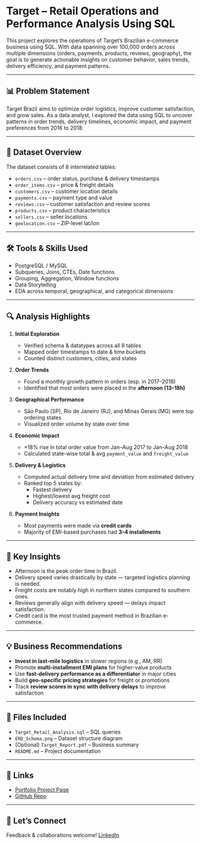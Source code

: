 # Target – Retail Operations and Performance Analysis Using SQL

This project explores the operations of Target’s Brazilian e-commerce business using SQL. With data spanning over 100,000 orders across multiple dimensions (orders, payments, products, reviews, geography), the goal is to generate actionable insights on customer behavior, sales trends, delivery efficiency, and payment patterns.

---

## 📊 Problem Statement

Target Brazil aims to optimize order logistics, improve customer satisfaction, and grow sales. As a data analyst, I explored the data using SQL to uncover patterns in order trends, delivery timelines, economic impact, and payment preferences from 2016 to 2018.

---

## 📁 Dataset Overview

The dataset consists of 8 interrelated tables:

- `orders.csv` – order status, purchase & delivery timestamps
- `order_items.csv` – price & freight details
- `customers.csv` – customer location details
- `payments.csv` – payment type and value
- `reviews.csv` – customer satisfaction and review scores
- `products.csv` – product characteristics
- `sellers.csv` – seller locations
- `geolocation.csv` – ZIP-level lat/lon

---

## 🛠️ Tools & Skills Used

- PostgreSQL / MySQL
- Subqueries, Joins, CTEs, Date functions
- Grouping, Aggregation, Window functions
- Data Storytelling
- EDA across temporal, geographical, and categorical dimensions

---

## 🔍 Analysis Highlights

1. **Initial Exploration**
   - Verified schema & datatypes across all 8 tables
   - Mapped order timestamps to date & time buckets
   - Counted distinct customers, cities, and states

2. **Order Trends**
   - Found a monthly growth pattern in orders (esp. in 2017–2018)
   - Identified that most orders were placed in the **afternoon (13–18h)**

3. **Geographical Performance**
   - São Paulo (SP), Rio de Janeiro (RJ), and Minas Gerais (MG) were top ordering states
   - Visualized order volume by state over time

4. **Economic Impact**
   - +18% rise in total order value from Jan–Aug 2017 to Jan–Aug 2018
   - Calculated state-wise total & avg `payment_value` and `freight_value`

5. **Delivery & Logistics**
   - Computed actual delivery time and deviation from estimated delivery
   - Ranked top 5 states by:
     - Fastest delivery
     - Highest/lowest avg freight cost
     - Delivery accuracy vs estimated date

6. **Payment Insights**
   - Most payments were made via **credit cards**
   - Majority of EMI-based purchases had **3–4 installments**

---

## 📌 Key Insights

- Afternoon is the peak order time in Brazil.
- Delivery speed varies drastically by state — targeted logistics planning is needed.
- Freight costs are notably high in northern states compared to southern ones.
- Reviews generally align with delivery speed — delays impact satisfaction.
- Credit card is the most trusted payment method in Brazilian e-commerce.

---

## 💡 Business Recommendations

- **Invest in last-mile logistics** in slower regions (e.g., AM, RR)
- Promote **multi-installment EMI plans** for higher-value products
- Use **fast-delivery performance as a differentiator** in major cities
- Build **geo-specific pricing strategies** for freight or promotions
- Track **review scores in sync with delivery delays** to improve satisfaction

---

## 📂 Files Included

- `Target_Retail_Analysis.sql` – SQL queries
- `ERD_Schema.png` – Dataset structure diagram
- (Optional) `Target_Report.pdf` – Business summary
- `README.md` – Project documentation

---

## 🔗 Links

- [Portfolio Project Page](https://www.datascienceportfol.io/varshilgandhi308)
- [GitHub Repo](https://github.com/varshilgandhi/Target-SQL-Retail-Operations-Analysis) 

---

## 🤝 Let’s Connect

Feedback & collaborations welcome! [LinkedIn](https://www.linkedin.com/in/varshil-gandhi-08470b200/)

